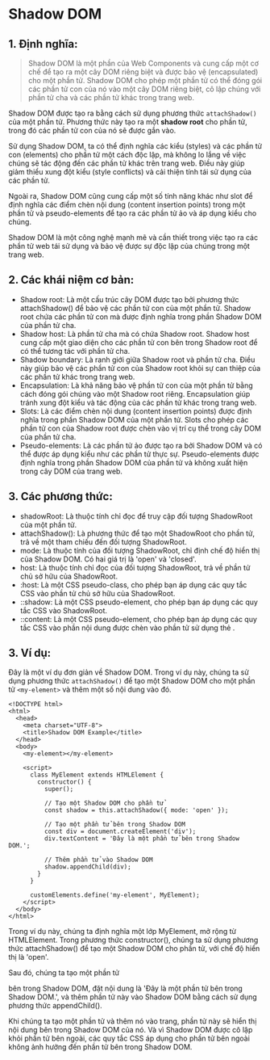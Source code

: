 # Shadow DOM

## 1. Định nghĩa:
> Shadow DOM là một phần của Web Components và cung cấp một cơ chế để tạo ra một cây DOM riêng biệt và được bảo vệ (encapsulated) cho một phần tử. Shadow DOM cho phép một phần tử có thể đóng gói các phần tử con của nó vào một cây DOM riêng biệt, cô lập chúng với phần tử cha và các phần tử khác trong trang web.

Shadow DOM được tạo ra bằng cách sử dụng phương thức `attachShadow()` của một phần tử. Phương thức này tạo ra một **shadow root** cho phần tử, trong đó các phần tử con của nó sẽ được gắn vào.

Sử dụng Shadow DOM, ta có thể định nghĩa các kiểu (styles) và các phần tử con (elements) cho phần tử một cách độc lập, mà không lo lắng về việc chúng sẽ tác động đến các phần tử khác trên trang web. Điều này giúp giảm thiểu xung đột kiểu (style conflicts) và cải thiện tính tái sử dụng của các phần tử.

Ngoài ra, Shadow DOM cũng cung cấp một số tính năng khác như slot để định nghĩa các điểm chèn nội dung (content insertion points) trong một phần tử và pseudo-elements để tạo ra các phần tử ảo và áp dụng kiểu cho chúng.

Shadow DOM là một công nghệ mạnh mẽ và cần thiết trong việc tạo ra các phần tử web tái sử dụng và bảo vệ được sự độc lập của chúng trong một trang web.

## 2. Các khái niệm cơ bản:
- Shadow root: Là một cấu trúc cây DOM được tạo bởi phương thức attachShadow() để bảo vệ các phần tử con của một phần tử. Shadow root chứa các phần tử con mà được định nghĩa trong phần Shadow DOM của phần tử cha.
- Shadow host: Là phần tử cha mà có chứa Shadow root. Shadow host cung cấp một giao diện cho các phần tử con bên trong Shadow root để có thể tương tác với phần tử cha.
- Shadow boundary: Là ranh giới giữa Shadow root và phần tử cha. Điều này giúp bảo vệ các phần tử con của Shadow root khỏi sự can thiệp của các phần tử khác trong trang web.
- Encapsulation: Là khả năng bảo vệ phần tử con của một phần tử bằng cách đóng gói chúng vào một Shadow root riêng. Encapsulation giúp tránh xung đột kiểu và tác động của các phần tử khác trong trang web.
- Slots: Là các điểm chèn nội dung (content insertion points) được định nghĩa trong phần Shadow DOM của một phần tử. Slots cho phép các phần tử con của Shadow root được chèn vào vị trí cụ thể trong cây DOM của phần tử cha.
- Pseudo-elements: Là các phần tử ảo được tạo ra bởi Shadow DOM và có thể được áp dụng kiểu như các phần tử thực sự. Pseudo-elements được định nghĩa trong phần Shadow DOM của phần tử và không xuất hiện trong cây DOM của trang web.

## 3. Các phương thức:
- shadowRoot: Là thuộc tính chỉ đọc để truy cập đối tượng ShadowRoot của một phần tử.
- attachShadow(): Là phương thức để tạo một ShadowRoot cho phần tử, trả về một tham chiếu đến đối tượng ShadowRoot.
- mode: Là thuộc tính của đối tượng ShadowRoot, chỉ định chế độ hiển thị của Shadow DOM. Có hai giá trị là 'open' và 'closed'.
- host: Là thuộc tính chỉ đọc của đối tượng ShadowRoot, trả về phần tử chủ sở hữu của ShadowRoot.
- :host: Là một CSS pseudo-class, cho phép bạn áp dụng các quy tắc CSS vào phần tử chủ sở hữu của ShadowRoot.
- ::shadow: Là một CSS pseudo-element, cho phép bạn áp dụng các quy tắc CSS vào ShadowRoot.
- ::content: Là một CSS pseudo-element, cho phép bạn áp dụng các quy tắc CSS vào phần nội dung được chèn vào phần tử sử dụng thẻ <content>.
## 3. Ví dụ:
Đây là một ví dụ đơn giản về Shadow DOM. Trong ví dụ này, chúng ta sử dụng phương thức `attachShadow()` để tạo một Shadow DOM cho một phần tử `<my-element>` và thêm một số nội dung vào đó.
```
<!DOCTYPE html>
<html>
  <head>
    <meta charset="UTF-8">
    <title>Shadow DOM Example</title>
  </head>
  <body>
    <my-element></my-element>

    <script>
      class MyElement extends HTMLElement {
        constructor() {
          super();

          // Tạo một Shadow DOM cho phần tử
          const shadow = this.attachShadow({ mode: 'open' });

          // Tạo một phần tử bên trong Shadow DOM
          const div = document.createElement('div');
          div.textContent = 'Đây là một phần tử bên trong Shadow DOM.';

          // Thêm phần tử vào Shadow DOM
          shadow.appendChild(div);
        }
      }

      customElements.define('my-element', MyElement);
    </script>
  </body>
</html>
```

Trong ví dụ này, chúng ta định nghĩa một lớp MyElement, mở rộng từ HTMLElement. Trong phương thức constructor(), chúng ta sử dụng phương thức attachShadow() để tạo một Shadow DOM cho phần tử, với chế độ hiển thị là 'open'.

Sau đó, chúng ta tạo một phần tử <div> bên trong Shadow DOM, đặt nội dung là 'Đây là một phần tử bên trong Shadow DOM.', và thêm phần tử này vào Shadow DOM bằng cách sử dụng phương thức appendChild().

Khi chúng ta tạo một phần tử <my-element> và thêm nó vào trang, phần tử này sẽ hiển thị nội dung bên trong Shadow DOM của nó. Và vì Shadow DOM được cô lập khỏi phần tử bên ngoài, các quy tắc CSS áp dụng cho phần tử bên ngoài không ảnh hưởng đến phần tử bên trong Shadow DOM.
